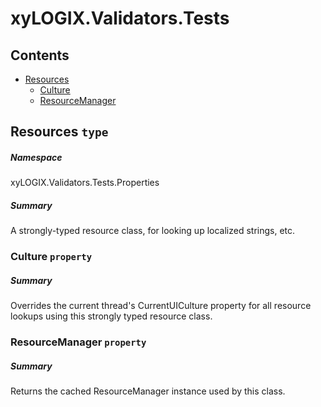 <a name='assembly'></a>
# xyLOGIX.Validators.Tests

## Contents

- [Resources](#T-xyLOGIX.Validators.Tests-Properties-Resources 'xyLOGIX.Validators.Tests.Properties.Resources')
  - [Culture](#P-xyLOGIX.Validators.Tests-Properties-Resources-Culture 'xyLOGIX.Validators.Tests.Properties.Resources.Culture')
  - [ResourceManager](#P-xyLOGIX.Validators.Tests-Properties-Resources-ResourceManager 'xyLOGIX.Validators.Tests.Properties.Resources.ResourceManager')

<a name='T-xyLOGIX.Validators.Tests-Properties-Resources'></a>
## Resources `type`

##### Namespace

xyLOGIX.Validators.Tests.Properties

##### Summary

A strongly-typed resource class, for looking up localized strings, etc.

<a name='P-xyLOGIX.Validators.Tests-Properties-Resources-Culture'></a>
### Culture `property`

##### Summary

Overrides the current thread's CurrentUICulture property for all
  resource lookups using this strongly typed resource class.

<a name='P-xyLOGIX.Validators.Tests-Properties-Resources-ResourceManager'></a>
### ResourceManager `property`

##### Summary

Returns the cached ResourceManager instance used by this class.
